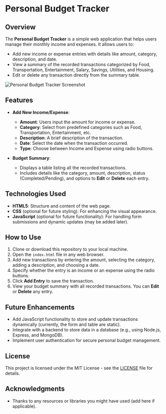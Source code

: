 # Personal Budget Tracker

## Overview

The **Personal Budget Tracker** is a simple web application that helps users manage their monthly income and expenses. It allows users to:

- Add new income or expense entries with details like amount, category, description, and date.
- View a summary of the recorded transactions categorized by Food, Transportation, Entertainment, Salary, Savings, Utilities, and Housing.
- Edit or delete any transaction directly from the summary table.

![Personal Budget Tracker Screenshot](images/screenshot.png)

## Features

- **Add New Income/Expense**:
  - **Amount**: Users input the amount for income or expense.
  - **Category**: Select from predefined categories such as Food, Transportation, Entertainment, etc.
  - **Description**: A brief description of the transaction.
  - **Date**: Select the date when the transaction occurred.
  - **Type**: Choose between Income and Expense using radio buttons.

- **Budget Summary**:
  - Displays a table listing all the recorded transactions.
  - Includes details like the category, amount, description, status (Completed/Pending), and options to **Edit** or **Delete** each entry.

## Technologies Used

- **HTML5**: Structure and content of the web page.
- **CSS** (optional for future styling): For enhancing the visual appearance.
- **JavaScript** (optional for future functionality): For handling form submissions and dynamic updates (may be added later).

## How to Use

1. Clone or download this repository to your local machine.
2. Open the `index.html` file in any web browser.
3. Add new transactions by entering the amount, selecting the category, adding a description, and choosing a date.
4. Specify whether the entry is an income or an expense using the radio buttons.
5. Click **Add Entry** to save the transaction.
6. View your budget summary with all recorded transactions. You can **Edit** or **Delete** any entry.

## Future Enhancements

- Add JavaScript functionality to store and update transactions dynamically (currently, the form and table are static).
- Integrate with a backend to store data in a database (e.g., using Node.js, Express, and MongoDB).
- Implement user authentication for secure personal budget management.

## License

This project is licensed under the MIT License - see the [LICENSE](LICENSE) file for details.

## Acknowledgments

- Thanks to any resources or libraries you might have used (add here if applicable).
